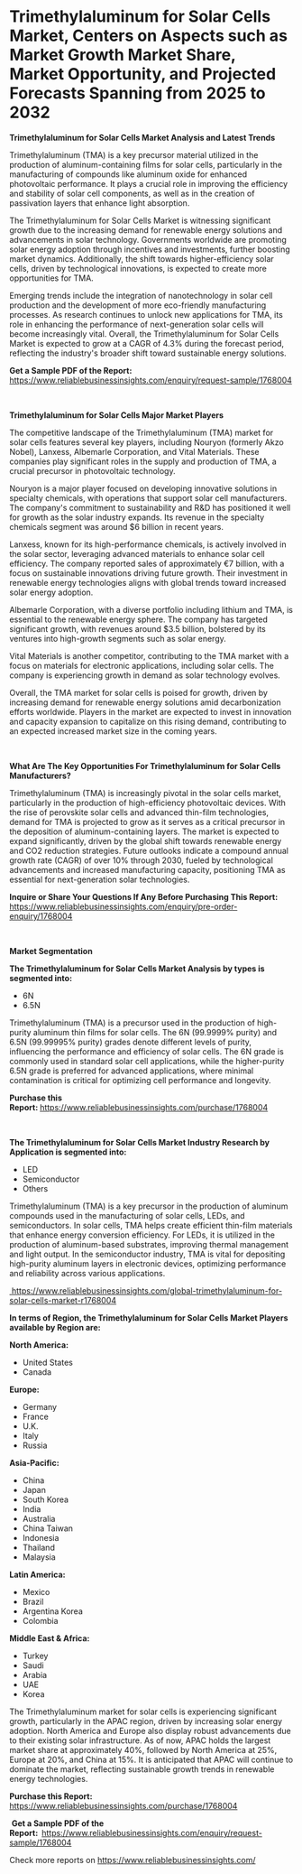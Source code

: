<p><h1>Trimethylaluminum for Solar Cells Market, Centers on Aspects such as Market Growth Market Share, Market Opportunity, and Projected Forecasts Spanning from 2025 to 2032</h1></p><p><strong>Trimethylaluminum for Solar Cells Market Analysis and Latest Trends</strong></p>
<p><p>Trimethylaluminum (TMA) is a key precursor material utilized in the production of aluminum-containing films for solar cells, particularly in the manufacturing of compounds like aluminum oxide for enhanced photovoltaic performance. It plays a crucial role in improving the efficiency and stability of solar cell components, as well as in the creation of passivation layers that enhance light absorption.</p><p>The Trimethylaluminum for Solar Cells Market is witnessing significant growth due to the increasing demand for renewable energy solutions and advancements in solar technology. Governments worldwide are promoting solar energy adoption through incentives and investments, further boosting market dynamics. Additionally, the shift towards higher-efficiency solar cells, driven by technological innovations, is expected to create more opportunities for TMA.</p><p>Emerging trends include the integration of nanotechnology in solar cell production and the development of more eco-friendly manufacturing processes. As research continues to unlock new applications for TMA, its role in enhancing the performance of next-generation solar cells will become increasingly vital. Overall, the Trimethylaluminum for Solar Cells Market is expected to grow at a CAGR of 4.3% during the forecast period, reflecting the industry's broader shift toward sustainable energy solutions.</p></p>
<p><strong>Get a Sample PDF of the Report:&nbsp;</strong> <a href="https://www.reliablebusinessinsights.com/enquiry/request-sample/1768004?utm_campaign=3133&utm_medium=2&utm_source=Github&utm_content=ia&utm_term=03042025&utm_id=trimethylaluminum-for-solar-cells">https://www.reliablebusinessinsights.com/enquiry/request-sample/1768004</a></p>
<p>&nbsp;</p>
<p><strong>Trimethylaluminum for Solar Cells Major Market Players</strong></p>
<p><p>The competitive landscape of the Trimethylaluminum (TMA) market for solar cells features several key players, including Nouryon (formerly Akzo Nobel), Lanxess, Albemarle Corporation, and Vital Materials. These companies play significant roles in the supply and production of TMA, a crucial precursor in photovoltaic technology.</p><p>Nouryon is a major player focused on developing innovative solutions in specialty chemicals, with operations that support solar cell manufacturers. The company's commitment to sustainability and R&D has positioned it well for growth as the solar industry expands. Its revenue in the specialty chemicals segment was around $6 billion in recent years.</p><p>Lanxess, known for its high-performance chemicals, is actively involved in the solar sector, leveraging advanced materials to enhance solar cell efficiency. The company reported sales of approximately €7 billion, with a focus on sustainable innovations driving future growth. Their investment in renewable energy technologies aligns with global trends toward increased solar energy adoption.</p><p>Albemarle Corporation, with a diverse portfolio including lithium and TMA, is essential to the renewable energy sphere. The company has targeted significant growth, with revenues around $3.5 billion, bolstered by its ventures into high-growth segments such as solar energy.</p><p>Vital Materials is another competitor, contributing to the TMA market with a focus on materials for electronic applications, including solar cells. The company is experiencing growth in demand as solar technology evolves.</p><p>Overall, the TMA market for solar cells is poised for growth, driven by increasing demand for renewable energy solutions amid decarbonization efforts worldwide. Players in the market are expected to invest in innovation and capacity expansion to capitalize on this rising demand, contributing to an expected increased market size in the coming years.</p></p>
<p>&nbsp;</p>
<p><strong>What Are The Key Opportunities For Trimethylaluminum for Solar Cells Manufacturers?</strong></p>
<p><p>Trimethylaluminum (TMA) is increasingly pivotal in the solar cells market, particularly in the production of high-efficiency photovoltaic devices. With the rise of perovskite solar cells and advanced thin-film technologies, demand for TMA is projected to grow as it serves as a critical precursor in the deposition of aluminum-containing layers. The market is expected to expand significantly, driven by the global shift towards renewable energy and CO2 reduction strategies. Future outlooks indicate a compound annual growth rate (CAGR) of over 10% through 2030, fueled by technological advancements and increased manufacturing capacity, positioning TMA as essential for next-generation solar technologies.</p></p>
<p><strong>Inquire or Share Your Questions If Any Before Purchasing This Report:</strong> <a href="https://www.reliablebusinessinsights.com/enquiry/pre-order-enquiry/1768004?utm_campaign=3133&utm_medium=2&utm_source=Github&utm_content=ia&utm_term=03042025&utm_id=trimethylaluminum-for-solar-cells">https://www.reliablebusinessinsights.com/enquiry/pre-order-enquiry/1768004</a></p>
<p>&nbsp;</p>
<p><strong>Market Segmentation</strong></p>
<p><strong>The Trimethylaluminum for Solar Cells Market Analysis by types is segmented into:</strong></p>
<p><ul><li>6N</li><li>6.5N</li></ul></p>
<p><p>Trimethylaluminum (TMA) is a precursor used in the production of high-purity aluminum thin films for solar cells. The 6N (99.9999% purity) and 6.5N (99.99995% purity) grades denote different levels of purity, influencing the performance and efficiency of solar cells. The 6N grade is commonly used in standard solar cell applications, while the higher-purity 6.5N grade is preferred for advanced applications, where minimal contamination is critical for optimizing cell performance and longevity.</p></p>
<p><strong>Purchase this Report:&nbsp;</strong><a href="https://www.reliablebusinessinsights.com/purchase/1768004?utm_campaign=3133&utm_medium=2&utm_source=Github&utm_content=ia&utm_term=03042025&utm_id=trimethylaluminum-for-solar-cells">https://www.reliablebusinessinsights.com/purchase/1768004</a></p>
<p>&nbsp;</p>
<p><strong>The Trimethylaluminum for Solar Cells Market Industry Research by Application is segmented into:</strong></p>
<p><ul><li>LED</li><li>Semiconductor</li><li>Others</li></ul></p>
<p><p>Trimethylaluminum (TMA) is a key precursor in the production of aluminum compounds used in the manufacturing of solar cells, LEDs, and semiconductors. In solar cells, TMA helps create efficient thin-film materials that enhance energy conversion efficiency. For LEDs, it is utilized in the production of aluminum-based substrates, improving thermal management and light output. In the semiconductor industry, TMA is vital for depositing high-purity aluminum layers in electronic devices, optimizing performance and reliability across various applications.</p></p>
<p><a href="https://www.reliablebusinessinsights.com/global-trimethylaluminum-for-solar-cells-market-r1768004?utm_campaign=3133&utm_medium=2&utm_source=Github&utm_content=ia&utm_term=03042025&utm_id=trimethylaluminum-for-solar-cells">&nbsp;https://www.reliablebusinessinsights.com/global-trimethylaluminum-for-solar-cells-market-r1768004</a></p>
<p><strong>In terms of Region, the Trimethylaluminum for Solar Cells Market Players available by Region are:</strong></p>
<p>
    <p> <strong> North America: </strong>
        <ul>
            <li>United States</li>
            <li>Canada</li>
        </ul>
        </p> 
    <p> <strong> Europe: </strong>
        <ul>
            <li>Germany</li>
            <li>France</li>
            <li>U.K.</li>
            <li>Italy</li>
            <li>Russia</li>
        </ul>
        </p> 
    <p> <strong> Asia-Pacific: </strong>
        <ul>
            <li>China</li>
            <li>Japan</li>
            <li>South Korea</li>
            <li>India</li>
            <li>Australia</li>
            <li>China Taiwan</li>
            <li>Indonesia</li>
            <li>Thailand</li>
            <li>Malaysia</li>
        </ul>
        </p> 
    <p> <strong> Latin America: </strong>
        <ul>
            <li>Mexico</li>
            <li>Brazil</li>
            <li>Argentina Korea</li>
            <li>Colombia</li>
        </ul>
        </p> 
    <p> <strong> Middle East & Africa: </strong>
        <ul>
            <li>Turkey</li>
            <li>Saudi</li>
            <li>Arabia</li>
            <li>UAE</li>
            <li>Korea</li>
        </ul>
    </p>
    </p>
<p><p>The Trimethylaluminum market for solar cells is experiencing significant growth, particularly in the APAC region, driven by increasing solar energy adoption. North America and Europe also display robust advancements due to their existing solar infrastructure. As of now, APAC holds the largest market share at approximately 40%, followed by North America at 25%, Europe at 20%, and China at 15%. It is anticipated that APAC will continue to dominate the market, reflecting sustainable growth trends in renewable energy technologies.</p></p>
<p><strong>Purchase this Report: </strong><a href="https://www.reliablebusinessinsights.com/purchase/1768004?utm_campaign=3133&utm_medium=2&utm_source=Github&utm_content=ia&utm_term=03042025&utm_id=trimethylaluminum-for-solar-cells">https://www.reliablebusinessinsights.com/purchase/1768004</a></p>
<p>&nbsp;<strong>Get a Sample PDF of the Report:&nbsp;&nbsp;</strong><a href="https://www.reliablebusinessinsights.com/enquiry/request-sample/1768004?utm_campaign=3133&utm_medium=2&utm_source=Github&utm_content=ia&utm_term=03042025&utm_id=trimethylaluminum-for-solar-cells">https://www.reliablebusinessinsights.com/enquiry/request-sample/1768004</a></p>
<p><strong></strong></p>
<p>Check more reports on <a href="https://www.reliablebusinessinsights.com/?utm_campaign=3133&utm_medium=2&utm_source=Github&utm_content=ia&utm_term=03042025&utm_id=trimethylaluminum-for-solar-cells">https://www.reliablebusinessinsights.com/</a></p>
